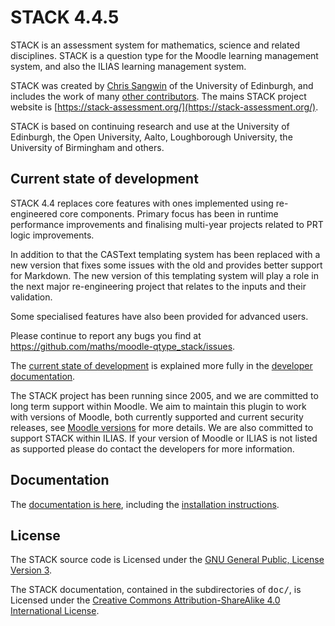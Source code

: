 # STACK 4.4.5

STACK is an assessment system for mathematics, science and related disciplines.  STACK is a question type for the Moodle learning management system, and also the ILIAS learning management system.

STACK was created by [Chris Sangwin](http://www.maths.ed.ac.uk/~csangwin/) of the University of Edinburgh, and includes the work of many [other contributors](https://github.com/maths/moodle-qtype_stack/blob/master/doc/en/About/Credits.md). The mains STACK project website is [https://stack-assessment.org/](https://stack-assessment.org/).

STACK is based on continuing research and use at the University of Edinburgh, the Open University, Aalto, Loughborough University, the University of Birmingham and others.

## Current state of development

STACK 4.4 replaces core features with ones implemented using re-engineered core components. Primary focus has been in runtime performance improvements and finalising multi-year projects related to PRT logic improvements.

In addition to that the CASText templating system has been replaced with a new version that fixes some issues with the old and provides better support for Markdown. The new version of this templating system will play a role in the next major re-engineering project that relates to the inputs and their validation.

Some specialised features have also been provided for advanced users.

Please continue to report any bugs you find at https://github.com/maths/moodle-qtype_stack/issues.

The [current state of development](https://github.com/maths/moodle-qtype_stack/blob/master/doc/en/Developer/Development_track.md) is explained more fully in the [developer documentation](https://github.com/maths/moodle-qtype_stack/blob/master/doc/en/Developer/index.md).

The STACK project has been running since 2005, and we are committed to long term support within Moodle.  We aim to maintain this plugin to work with versions of Moodle, both currently supported and current security releases, see [Moodle versions](https://docs.moodle.org/dev/Releases#Version_support) for more details.  We are also committed to support STACK within ILIAS.  If your version of Moodle or ILIAS is not listed as supported please do contact the developers for more information.

## Documentation

The [documentation is here](https://docs.stack-assessment.org/en/), including the [installation instructions](https://docs.stack-assessment.org/en/Installation/).

## License

The STACK source code is Licensed under the [GNU General Public, License Version 3](https://github.com/maths/moodle-qtype_stack/blob/master/COPYING.txt).

The STACK documentation, contained in the subdirectories of <tt>doc/</tt>, is Licensed under the [Creative Commons Attribution-ShareAlike 4.0 International License](https://github.com/maths/moodle-qtype_stack/blob/master/doc/COPYING.txt).
